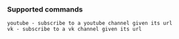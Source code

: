 ### Supported commands
```
youtube - subscribe to a youtube channel given its url
vk - subscribe to a vk channel given its url
```
